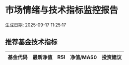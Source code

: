 # 市场情绪与技术指标监控报告

生成日期: 2025-09-17 11:25:17

## 推荐基金技术指标
| 基金代码 | 最新净值 | RSI | 净值/MA50 | 投资建议 |
|----------|----------|-----|-----------|----------|

